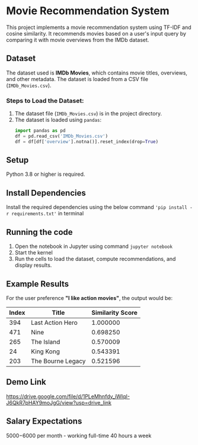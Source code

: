 # Movie Recommendation System

This project implements a movie recommendation system using TF-IDF and cosine similarity. It recommends movies based on a user's input query by comparing it with movie overviews from the IMDb dataset.

## Dataset

The dataset used is **IMDb Movies**, which contains movie titles, overviews, and other metadata. The dataset is loaded from a CSV file (`IMDb_Movies.csv`).

### Steps to Load the Dataset:
1. The dataset file (`IMDb_Movies.csv`) is in the project directory.
2. The dataset is loaded using `pandas`:
   ```python
   import pandas as pd
   df = pd.read_csv('IMDb_Movies.csv')
   df = df[df['overview'].notna()].reset_index(drop=True)
## Setup
Python 3.8 or higher is required.

## Install Dependencies
Install the required dependencies using the below command `'pip install -r requirements.txt'` in terminal

## Running the code
1. Open the notebook in Jupyter using command  `jupyter notebook`
2. Start the kernel
3. Run the cells to load the dataset, compute recommendations, and display results.

## Example Results
For the user preference **"I like action movies"**, the output would be:

| Index | Title               | Similarity Score |
|-------|---------------------|------------------|
| 394   | Last Action Hero    | 1.000000         |
| 471   | Nine                | 0.698250         |
| 265   | The Island          | 0.570009         |
| 24    | King Kong           | 0.543391         |
| 203   | The Bourne Legacy   | 0.521596         |


## Demo Link
[https://drive.google.com/file/d/1PLeMhnfdy_iWIqI-J6QkR7pHAY9moJgG/view?usp=drive_link
](https://drive.google.com/file/d/1PLeMhnfdy_iWIqI-J6QkR7pHAY9moJgG/view?usp=sharing)

## Salary Expectations
$5000-$6000 per month - working full-time 40 hours a week


